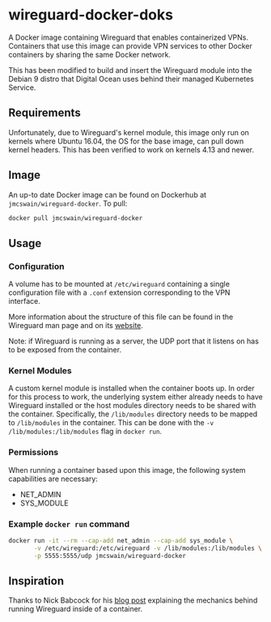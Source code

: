 # wireguard-docker-doks

A Docker image containing Wireguard that enables containerized
VPNs. Containers that use this image can provide VPN services to other
Docker containers by sharing the same Docker network.

This has been modified to build and insert the Wireguard module into
the Debian 9 distro that Digital Ocean uses behind their managed
Kubernetes Service.

## Requirements

Unfortunately, due to Wireguard's kernel module, this image only run
on kernels where Ubuntu 16.04, the OS for the base image, can pull
down kernel headers. This has been verified to work on kernels 4.13
and newer.

## Image

An up-to date Docker image can be found on Dockerhub at
`jmcswain/wireguard-docker`. To pull:

```bash
docker pull jmcswain/wireguard-docker
```

## Usage

### Configuration

A volume has to be mounted at `/etc/wireguard` containing a single
configuration file with a `.conf` extension corresponding to the VPN
interface.

More information about the structure of this file can be found in the
Wireguard man page and on its [website](https://www.wireguard.com/).

Note: if Wireguard is running as a server, the UDP port that it
listens on has to be exposed from the container.

### Kernel Modules

A custom kernel module is installed when the container boots up. In
order for this process to work, the underlying system either already
needs to have Wireguard installed or the host modules directory needs
to be shared with the container. Specifically, the `/lib/modules`
directory needs to be mapped to `/lib/modules` in the container. This
can be done with the `-v /lib/modules:/lib/modules` flag in `docker
run`.

### Permissions

When running a container based upon this image, the following system
capabilities are necessary:

- NET_ADMIN
- SYS_MODULE

### Example `docker run` command

```bash
docker run -it --rm --cap-add net_admin --cap-add sys_module \
       -v /etc/wireguard:/etc/wireguard -v /lib/modules:/lib/modules \
       -p 5555:5555/udp jmcswain/wireguard-docker
```

## Inspiration

Thanks to Nick Babcock for his [blog
post](https://nbsoftsolutions.com/blog/routing-select-docker-containers-through-wireguard-vpn)
explaining the mechanics behind running Wireguard inside of a
container.
